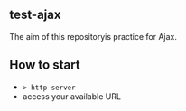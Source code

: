 ## test-ajax
The aim of this repositoryis practice for Ajax. 

## How to start
- `> http-server`
- access your available URL
